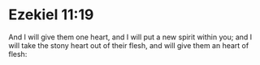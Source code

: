 # Ezekiel 11:19

And I will give them one heart, and I will put a new spirit within you; and I will take the stony heart out of their flesh, and will give them an heart of flesh: